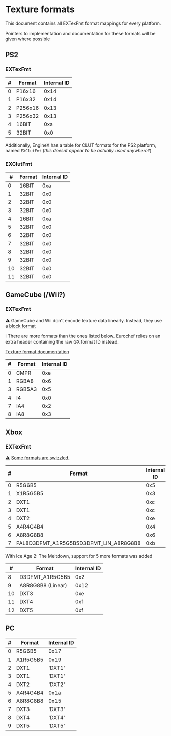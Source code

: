 # Texture formats

This document contains all EXTexFmt format mappings for every platform.

Pointers to implementation and documentation for these formats will be given where possible

## PS2

### EXTexFmt

| # | Format  | Internal ID |
|---|---------|-------------|
| 0 | P16x16  | 0x14        |
| 1 | P16x32  | 0x14        |
| 2 | P256x16 | 0x13        |
| 3 | P256x32 | 0x13        |
| 4 | 16BIT   | 0xa         |
| 5 | 32BIT   | 0x0         |

Additionally, EngineX has a table for CLUT formats for the PS2 platform, named `EXClutFmt` (*this doesnt appear to be actually used anywhere?*)

### EXClutFmt

| #  | Format | Internal ID |
|----|--------|-------------|
| 0  | 16BIT  | 0xa         |
| 1  | 32BIT  | 0x0         |
| 2  | 32BIT  | 0x0         |
| 3  | 32BIT  | 0x0         |
| 4  | 16BIT  | 0xa         |
| 5  | 32BIT  | 0x0         |
| 6  | 32BIT  | 0x0         |
| 7  | 32BIT  | 0x0         |
| 8  | 32BIT  | 0x0         |
| 9  | 32BIT  | 0x0         |
| 10 | 32BIT  | 0x0         |
| 11 | 32BIT  | 0x0         |


## GameCube (/Wii?)

### EXTexFmt


:warning: GameCube and Wii don't encode texture data linearly. Instead, they use a [block format](https://wiki.tockdom.com/wiki/Image_Formats#Blocks)

:information_source: There are more formats than the ones listed below. Eurochef relies on an extra header containing the raw GX format ID instead.

[Texture format documentation](https://wiki.tockdom.com/wiki/Image_Formats)


| # | Format | Internal ID |
|---|--------|-------------|
| 0 | CMPR   | 0xe         |
| 1 | RGBA8  | 0x6         |
| 3 | RGB5A3 | 0x5         |
| 4 | I4     | 0x0         |
| 7 | IA4    | 0x2         |
| 8 | IA8    | 0x3         |

## Xbox

### EXTexFmt

:warning: [Some formats are swizzled.](https://github.com/Cxbx-Reloaded/Cxbx-Reloaded/blob/master/src/core/hle/D3D8/XbD3D8Types.h#L116)

| # | Format                                 | Internal ID |
|---|----------------------------------------|-------------|
| 0 | R5G6B5                                 | 0x5         |
| 1 | X1R5G5B5                               | 0x3         |
| 2 | DXT1                                   | 0xc         |
| 3 | DXT1                                   | 0xc         |
| 4 | DXT2                                   | 0xe         |
| 5 | A4R4G4B4                               | 0x4         |
| 6 | A8R8G8B8                               | 0x6         |
| 7 | PAL8D3DFMT_A1R5G5B5D3DFMT_LIN_A8R8G8B8 | 0xb         |

With Ice Age 2: The Meltdown, support for 5 more formats was added

| #  | Format            | Internal ID |
|----|-------------------|-------------|
| 8  | D3DFMT_A1R5G5B5   | 0x2         |
| 9  | A8R8G8B8 (Linear) | 0x12        |
| 10 | DXT3              | 0xe         |
| 11 | DXT4              | 0xf         |
| 12 | DXT5              | 0xf         |

## PC

| # | Format   | Internal ID |
|---|----------|-------------|
| 0 | R5G6B5   | 0x17        |
| 1 | A1R5G5B5 | 0x19        |
| 2 | DXT1     | 'DXT1'      |
| 3 | DXT1     | 'DXT1'      |
| 4 | DXT2     | 'DXT2'      |
| 5 | A4R4G4B4 | 0x1a        |
| 6 | A8R8G8B8 | 0x15        |
| 7 | DXT3     | 'DXT3'      |
| 8 | DXT4     | 'DXT4'      |
| 9 | DXT5     | 'DXT5'      |
